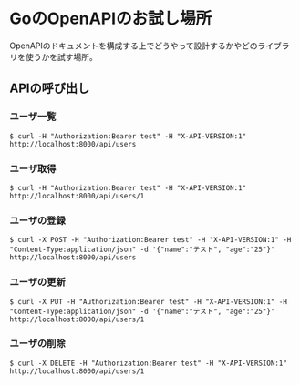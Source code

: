# GoのOpenAPIのお試し場所
OpenAPIのドキュメントを構成する上でどうやって設計するかやどのライブラリを使うかを試す場所。

## APIの呼び出し

### ユーザ一覧
```
$ curl -H "Authorization:Bearer test" -H "X-API-VERSION:1" http://localhost:8000/api/users
```

### ユーザ取得
```
$ curl -H "Authorization:Bearer test" -H "X-API-VERSION:1" http://localhost:8000/api/users/1
```

### ユーザの登録
```
$ curl -X POST -H "Authorization:Bearer test" -H "X-API-VERSION:1" -H "Content-Type:application/json" -d '{"name":"テスト", "age":"25"}' http://localhost:8000/api/users
```
### ユーザの更新
```
$ curl -X PUT -H "Authorization:Bearer test" -H "X-API-VERSION:1" -H "Content-Type:application/json" -d '{"name":"テスト", "age":"25"}' http://localhost:8000/api/users/1
```
### ユーザの削除
```
$ curl -X DELETE -H "Authorization:Bearer test" -H "X-API-VERSION:1" http://localhost:8000/api/users/1
```